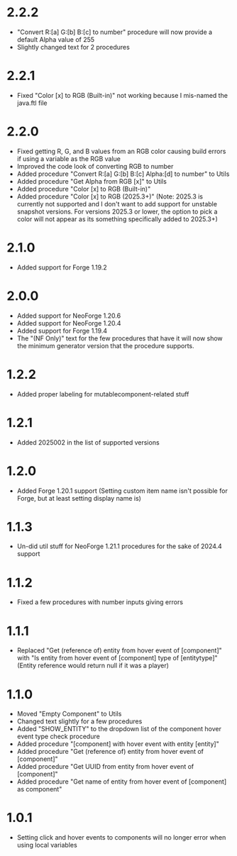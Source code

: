 # 2.2.2
- "Convert R:[a] G:[b] B:[c] to number" procedure will now provide a default Alpha value of 255
- Slightly changed text for 2 procedures
# 2.2.1
- Fixed "Color [x] to RGB (Built-in)" not working because I mis-named the java.ftl file
# 2.2.0
- Fixed getting R, G, and B values from an RGB color causing build errors if using a variable as the RGB value
- Improved the code look of converting RGB to number
- Added procedure "Convert R:[a] G:[b] B:[c] Alpha:[d] to number" to Utils
- Added procedure "Get Alpha from RGB [x]" to Utils
- Added procedure "Color [x] to RGB (Built-in)"
- Added procedure "Color [x] to RGB (2025.3+)" (Note: 2025.3 is currently not supported and I don't want to add support for unstable snapshot versions. For versions 2025.3 or lower, the option to pick a color will not appear as its something specifically added to 2025.3+)
# 2.1.0
- Added support for Forge 1.19.2
# 2.0.0
- Added support for NeoForge 1.20.6
- Added support for NeoForge 1.20.4
- Added support for Forge 1.19.4
- The "(NF Only)" text for the few procedures that have it will now show the minimum generator version that the procedure supports.
# 1.2.2
- Added proper labeling for mutablecomponent-related stuff
# 1.2.1
- Added 2025002 in the list of supported versions
# 1.2.0
- Added Forge 1.20.1 support (Setting custom item name isn't possible for Forge, but at least setting display name is)
# 1.1.3
- Un-did util stuff for NeoForge 1.21.1 procedures for the sake of 2024.4 support
# 1.1.2
- Fixed a few procedures with number inputs giving errors
# 1.1.1
- Replaced "Get (reference of) entity from hover event of [component]" with "Is entity from hover event of [component] type of [entitytype]" (Entity reference would return null if it was a player)
# 1.1.0
- Moved "Empty Component" to Utils
- Changed text slightly for a few procedures
- Added "SHOW_ENTITY" to the dropdown list of the component hover event type check procedure
- Added procedure "[component] with hover event with entity [entity]"
- Added procedure "Get (reference of) entity from hover event of [component]"
- Added procedure "Get UUID from entity from hover event of [component]"
- Added procedure "Get name of entity from hover event of [component] as component"
# 1.0.1
- Setting click and hover events to components will no longer error when using local variables
